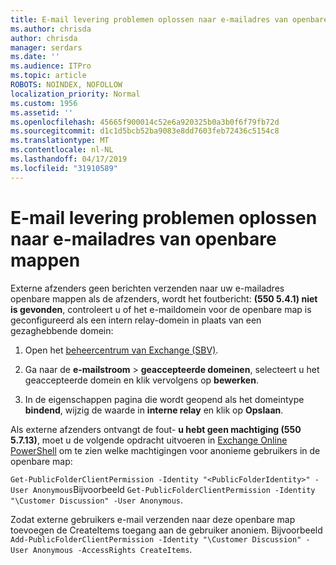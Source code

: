 ```yaml
---
title: E-mail levering problemen oplossen naar e-mailadres van openbare mappen
ms.author: chrisda
author: chrisda
manager: serdars
ms.date: ''
ms.audience: ITPro
ms.topic: article
ROBOTS: NOINDEX, NOFOLLOW
localization_priority: Normal
ms.custom: 1956
ms.assetid: ''
ms.openlocfilehash: 45665f900014c52e6a920325b0a3b0f6f79fb72d
ms.sourcegitcommit: d1c1d5bcb52ba9083e8dd7603feb72436c5154c8
ms.translationtype: MT
ms.contentlocale: nl-NL
ms.lasthandoff: 04/17/2019
ms.locfileid: "31910589"
---
```

# <a name="fix-email-delivery-issues-to-mail-enabled-public-folders"></a>E-mail levering problemen oplossen naar e-mailadres van openbare mappen

Externe afzenders geen berichten verzenden naar uw e-mailadres openbare mappen als de afzenders, wordt het foutbericht: **(550 5.4.1) niet is gevonden**, controleert u of het e-maildomein voor de openbare map is geconfigureerd als een intern relay-domein in plaats van een gezaghebbende domein:

1. Open het [beheercentrum van Exchange (SBV)](https://docs.microsoft.com/Exchange/exchange-admin-center).

2. Ga naar de **e-mailstroom** \> **geaccepteerde domeinen**, selecteert u het geaccepteerde domein en klik vervolgens op **bewerken**.

3. In de eigenschappen pagina die wordt geopend als het domeintype **bindend**, wijzig de waarde in **interne relay** en klik op **Opslaan**.

Als externe afzenders ontvangt de fout- **u hebt geen machtiging (550 5.7.13)**, moet u de volgende opdracht uitvoeren in [Exchange Online PowerShell](https://docs.microsoft.com/powershell/exchange/exchange-online/connect-to-exchange-online-powershell/connect-to-exchange-online-powershell) om te zien welke machtigingen voor anonieme gebruikers in de openbare map:

`Get-PublicFolderClientPermission -Identity "<PublicFolderIdentity>" -User Anonymous`Bijvoorbeeld `Get-PublicFolderClientPermission -Identity "\Customer Discussion" -User Anonymous`.

Zodat externe gebruikers e-mail verzenden naar deze openbare map toevoegen de CreateItems toegang aan de gebruiker anoniem. Bijvoorbeeld `Add-PublicFolderClientPermission -Identity "\Customer Discussion" -User Anonymous -AccessRights CreateItems`.
